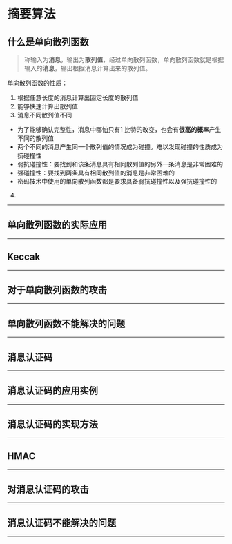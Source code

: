 # 摘要算法

## 什么是单向散列函数

> 称输入为**消息**，输出为**散列值**，经过单向散列函数，单向散列函数就是根据输入的**消息**，输出根据消息计算出来的散列值。

单向散列函数的性质：

1. 根据任意长度的消息计算出固定长度的散列值
2. 能够快速计算出散列值
3. 消息不同散列值不同

* 为了能够确认完整性，消息中哪怕只有1 比特的改变，也会有**很高的概率**产生不同的散列值
* 两个不同的消息产生同一个散列值的情况成为碰撞。难以发现碰撞的性质成为抗碰撞性
* 弱抗碰撞性：要找到和该条消息具有相同散列值的另外一条消息是非常困难的
* 强碰撞性：要找到两条具有相同散列值的消息是非常困难的
* 密码技术中使用的单向散列函数都是要求具备弱抗碰撞性以及强抗碰撞性的

4. 
---

## 单向散列函数的实际应用

---

## Keccak

---

## 对于单向散列函数的攻击

---

## 单向散列函数不能解决的问题

---

## 消息认证码

---

## 消息认证码的应用实例

---

## 消息认证码的实现方法

---

## HMAC

---

## 对消息认证码的攻击

---

## 消息认证码不能解决的问题

---



